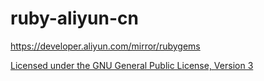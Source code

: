# ruby-aliyun-cn

https://developer.aliyun.com/mirror/rubygems

[Licensed under the GNU General Public License, Version 3](http://www.gnu.org/licenses/gpl-3.0.html)
